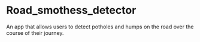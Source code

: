 # Road_smothess_detector
An app that allows users to detect potholes and humps on the road over the course of their journey.
